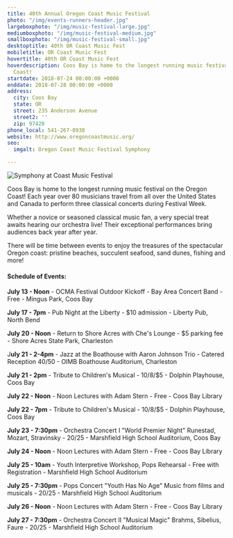 ```yaml
---
title: 40th Annual Oregon Coast Music Festival
photo: "/img/events-runners-header.jpg"
largeboxphoto: "/img/music-festival-large.jpg"
mediumboxphoto: "/img/music-festival-medium.jpg"
smallboxphoto: "/img/music-festival-small.jpg"
desktoptitle: 40th OR Coast Music Fest
mobiletitle: OR Coast Music Fest
hovertitle: 40th OR Coast Music Fest
hoverdescription: Coos Bay is home to the longest running music festival on the Oregon
  Coast!
startdate: 2018-07-24 00:00:00 +0000
enddate: 2018-07-28 00:00:00 +0000
address:
  city: Coos Bay
  state: OR
  street: 235 Anderson Avenue
  street2: ''
  zip: 97420
phone_local: 541-267-0938
website: http://www.oregoncoastmusic.org/
seo:
  imgalt: Oregon Coast Music Festival Symphony

---
```

![Symphony at Coast Music Festival](/img/music-festival-large.jpg)

Coos Bay is home to the longest running music festival on the Oregon Coast! Each year over 80 musicians travel from all over the United States and Canada to perform three classical concerts during Festival Week.

Whether a novice or seasoned classical music fan, a very special treat awaits hearing our orchestra live! Their exceptional performances bring audiences back year after year.

There will be time between events to enjoy the treasures of the spectacular Oregon coast: pristine beaches, succulent seafood, sand dunes, fishing and more!

#### **Schedule of Events:**

**July 13 - Noon** - OCMA Festival Outdoor Kickoff - Bay Area Concert Band - Free - Mingus Park, Coos Bay

**July 17 - 7pm** - Pub Night at the Liberty - $10 admission - Liberty Pub, North Bend

**July 20 - Noon** - Return to Shore Acres with Che's Lounge - $5 parking fee - Shore Acres State Park, Charleston

J**uly 21 - 2-4pm** - Jazz at the Boathouse with Aaron Johnson Trio - Catered Reception $40/$50 - OIMB Boathouse Auditorium, Charleston

**July 21 - 2pm** - Tribute to Children's Musical - $10/$8/$5 - Dolphin Playhouse, Coos Bay

**July 22 - Noon** - Noon Lectures with Adam Stern - Free - Coos Bay Library

**July 22 - 7pm** - Tribute to Children's Musical - $10/$8/$5 - Dolphin Playhouse, Coos Bay

**July 23 - 7:30pm** - Orchestra Concert I "World Premier Night" Runestad, Mozart, Stravinsky - $20/$25 - Marshfield High School Auditorium, Coos Bay

**July 24 - Noon** - Noon Lectures with Adam Stern - Free - Coos Bay Library

**July 25 - 10am** - Youth Interpretive Workshop, Pops Rehearsal - Free with Registration - Marshfield High School Auditorium

**July 25 - 7:30pm** - Pops Concert "Youth Has No Age" Music from films and musicals - $20/$25 - Marshfield High School Auditorium

**July 26 - Noon** - Noon Lectures with Adam Stern - Free - Coos Bay Library

**July 27 - 7:30pm** - Orchestra Concert II "Musical Magic" Brahms, Sibelius, Faure - $20/$25 - Marshfield High School Auditorium
